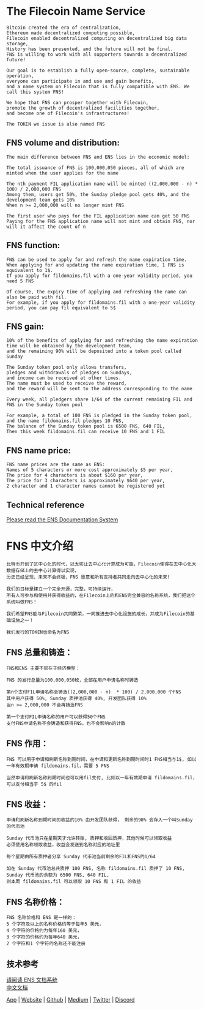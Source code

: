 # The Filecoin Name Service
    Bitcoin created the era of centralization, 
    Ethereum made decentralized computing possible, 
    Filecoin enabled decentralized computing on decentralized big data storage,
    History has been presented, and the future will not be final. 
    FNS is willing to work with all supporters towards a decentralized future!

    Our goal is to establish a fully open-source, complete, sustainable operation, 
    everyone can participate in and use and gain benefits, 
    and a name system on Filecoin that is fully compatible with ENS. We call this system FNS!

    We hope that FNS can prosper together with Filecoin, 
    promote the growth of decentralized facilities together, 
    and become one of Filecoin's infrastructures!

    The TOKEN we issue is also named FNS

## FNS volume and distribution:
    The main difference between FNS and ENS lies in the economic model:

    The total issuance of FNS is 100,000,050 pieces, all of which are minted when the user applies for the name

    The nth payment FIL application name will be minted ((2,000,000 - n) * 100) / 2,000,000 FNS
    Among them, users get 50%, the Sunday pledge pool gets 40%, and the development team gets 10%
    When n >= 2,000,000 will no longer mint FNS

    The first user who pays for the FIL application name can get 50 FNS
    Paying for the FNS application name will not mint and obtain FNS, nor will it affect the count of n

## FNS function:
    FNS can be used to apply for and refresh the name expiration time. 
    When applying for and updating the name expiration time, 1 FNS is equivalent to 1$. 
    If you apply for fildomains.fil with a one-year validity period, you need 5 FNS
    
    Of course, the expiry time of applying and refreshing the name can also be paid with fil. 
    For example, if you apply for fildomains.fil with a one-year validity period, you can pay fil equivalent to 5$

## FNS gain:
    10% of the benefits of applying for and refreshing the name expiration time will be obtained by the development team, 
    and the remaining 90% will be deposited into a token pool called Sunday

    The Sunday token pool only allows transfers, 
    pledges and withdrawals of pledges on Sundays, 
    and income can be received at other times.
    The name must be used to receive the reward, 
    and the reward will be sent to the address corresponding to the name
    
    Every week, all pledgers share 1/64 of the current remaining FIL and FNS in the Sunday token pool
    
    For example, a total of 100 FNS is pledged in the Sunday token pool, and the name fildomains.fil pledges 10 FNS,
    The balance of the Sunday token pool is 6500 FNS, 640 FIL,
    Then this week fildomains.fil can receive 10 FNS and 1 FIL

## FNS name price:

    FNS name prices are the same as ENS:
    Names of 5 characters or more cost approximately $5 per year,
    The price for 4 characters is about $160 per year,
    The price for 3 characters is approximately $640 per year,
    2 character and 1 character names cannot be registered yet

## Technical reference

[Please read the ENS Documentation System](https://docs.ens.domains/)

# FNS 中文介绍
    比特币开创了区中心化的时代，以太坊让去中心化计算成为可能，Filecoin使得在去中心化大数据存储上的去中心计算得以实现，
    历史已经呈现，未来不会终极，FNS 愿意和所有支持者共同走向去中心化的未来!

    我们的目标是建立一个完全开源，完整，可持续运行，
    所有人可参与和使用并获得收益的，在Filecoin上的和ENS完全兼容的名称系统，我们把这个系统叫做FNS！

    我们希望FNS能与Filecoin共同繁荣，一同推进去中心化设施的成长，并成为Filecoin的基础设施之一！

    我们发行的TOKEN也命名为FNS

## FNS 总量和铸造：
    FNS和ENS 主要不同在于经济模型：

    FNS 的发行总量为100,000,050枚，全部在用户申请名称时铸造

    第n个支付FIL申请名称会铸造((2,000,000 - n)  * 100) / 2,000,000 个FNS
    其中用户获得 50%, Sunday 质押池获得 40%, 开发团队获得 10%
    当n >= 2,000,000 不会再铸造FNS

    第一个支付FIL申请名称的用户可以获得50个FNS
    支付FNS申请名称不会铸造和获得FNS，也不会影响n的计数

## FNS 作用：
    FNS 可以用于申请和刷新名称到期时间，在申请和更新名称到期时间时1 FNS相当与1$, 如以一年有效期申请 fildomains.fil，需要 5 FNS
    
    当然申请和刷新名称到期时间也可以用fil支付, 比如以一年有效期申请 fildomains.fil，可以支付相当于 5$ 的fil

## FNS 收益：
    申请和刷新名称到期时间的收益的10% 由开发团队获得， 剩余的90% 会存入一个叫Sunday 的代币池
    
    Sunday 代币池只在星期天才允许转账, 质押和收回质押，其他时候可以领取收益
    必须使用名称领取收益，收益会发送到名称对应的地址里
    
    每个星期由所有质押者分享 Sunday 代币池当前剩余的FIL和FNS的1/64
    
    如在 Sunday 代币池总共质押 100 FNS, 名称 fildomains.fil 质押了 10 FNS, 
    Sunday 代币池的余额为 6500 FNS, 640 FIL, 
    则本周 fildomains.fil 可以领取 10 FNS 和 1 FIL 的收益

## FNS 名称价格：

    FNS 名称价格和 ENS 是一样的：
    5 个字符及以上的名称价格约等于每年5 美元，
    4 个字符的价格约为每年160 美元，
    3 个字符的价格约为每年640 美元，
    2 个字符和1 个字符的名称还不能注册

## 技术参考

[请阅读 ENS 文档系统](https://docs.ens.domains/)   
[中文文档](https://learnblockchain.cn/docs/ens)

[App](https://app.fildomains.com/) | [Website](https://fildomains.com/) | [Github](https://github.com/fildomains) | [Medium](https://fildomains.medium.com/) | [Twitter](https://twitter.com/fildomains)  | [Discord](https://discord.com/invite/j8v7MxZKV3)